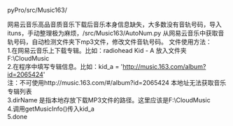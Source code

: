 pyPro/src/Music163/

网易云音乐高品音质音乐下载后音乐本身信息缺失，大多数没有音轨号码，导入ituns，手动整理极为麻烦，/src/Music163/AutoNum.py 从网易云音乐中获取音轨号码，自动检测文件夹下mp3文件，修改文件音轨号码。
文件使用方法：<br/>
1.在网易云音乐上下载专辑。比如：radiohead  Kid - A  放入文件夹 F:\CloudMusic<br/>
2.在程序中填写专辑信息。比如：kid_a = 'http://music.163.com/album?id=2065424' <br/>
  注：不可使用http://music.163.com/#/album?id=2065424 本地址无法获取音乐专辑列表<br/>
3.dirName 是指本地存放下载MP3文件的路径。这里应该是F:\CloudMusic<br/>
4.调用getMusicInfo()传入kid_a <br/>
5.done

